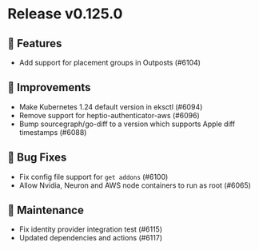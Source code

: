 # Release v0.125.0

## 🚀 Features

- Add support for placement groups in Outposts (#6104)

## 🎯 Improvements

- Make Kubernetes 1.24 default version in eksctl (#6094)
- Remove support for heptio-authenticator-aws (#6096)
- Bump sourcegraph/go-diff to a version which supports Apple diff timestamps (#6088)

## 🐛 Bug Fixes

- Fix config file support for `get addons` (#6100)
- Allow Nvidia, Neuron and AWS node containers to run as root (#6065)

## 🧰 Maintenance

- Fix identity provider integration test (#6115)
- Updated dependencies and actions (#6117)
